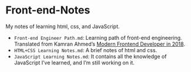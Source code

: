 # Front-end-Notes
My notes of learning html, css, and JavaScript.

- `Front-end Engineer Path.md`: Learning path of front-end engineering. Translated from Kamran Ahmed’s [Modern Frontend Developer in 2018](https://medium.com/tech-tajawal/modern-frontend-developer-in-2018-4c2072fa2b9c).
- `HTML+CSS Learning Notes.md`: A brief notes of html and css.
- `JavaScript Learning Notes.md`: It contains all the knowledge of JavaScript I’ve learned, and I’m still working on it.

